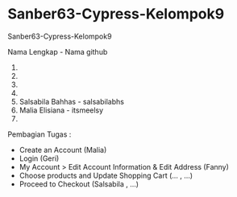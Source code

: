 # Sanber63-Cypress-Kelompok9
Sanber63-Cypress-Kelompok9

Nama Lengkap - Nama github

1. 
2. 
3. 
4. 
5. Salsabila Bahhas - salsabilabhs
6. Malia Elisiana - itsmeelsy
7. 

Pembagian Tugas : 

- Create an Account (Malia)
- Login (Geri)
- My Account > Edit Account Information & Edit Address (Fanny)
- Choose products and Update Shopping Cart (... , ...)
- Proceed to Checkout (Salsabila , ...)
